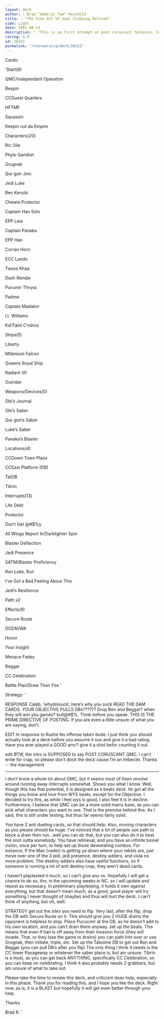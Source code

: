```yaml
---
layout: deck
author: ! Brad "Admiral Twk" Reinhold
title: ! "The Fine Art Of Seal Clubbing Refined"
side: Light
date: 2001-08-14
description: ! "This is my first attempt at post coruscant tatooine. Just some ideas I had running around. See what you think."
rating: 4.0
id: 18322
permalink: "/starwarsccg/deck/18322"
---
```

Cards: 

'Start(6)

QMC/Independant Operation

Bespin

CCGuest Quarters

HFTMF

Squassin

Keepin out da Empire

<Your Choice>


Characters(20)

Ric Olie

Phylo Gandish

Grugnak

Qui-gon Jinn

Jedi Luke

Ben Kenobi

Chewie Protector

Captain Han Solo

EPP Leia

Captain Panaka

EPP Han

Corran Horn

ECC Lando

Twass Khaa

Dash Rendar

Pucumir Thryss

Padme

Captain Madakor

Lt. Williams

Kal’Falnl C’ndros


Ships(5)

Liberty

Millenium Falcon

Queens Royal Ship

Radiant VII

Outrider


Weapons/Devices(5)

Obi’s Journal

Obi’s Saber

Qui-gon’s Saber

Luke’s Saber

Panaka’s Blaster


Locations(4)

CCDown Town Plaza

CCEast Platform (DB)

TatDB

Tibrin


Interrupts(13)

Life Debt

Protector

Don’t Get @#$%y

All Wings Report In/Darklighter Spin

Blaster Deflection

Jedi Presence

SATM/Blaster Proficiency

Run Luke, Run

I’ve Got a Bad Feeling About This

Jedi’s Resilience 

Path x2


Effects(8)

Secure Route

DODN/WA

Honor

Your Insight

Menace Fades

Beggar

CC Celebration

Battle Plan/Draw Their Fire '

Strategy: '

RESPONSE Caleb, ’whydoisuck’, here’s why you suck READ THE DAM CARDS. YOUR OBJECTIVE PULLS DBs?????? Drop Ben and Beggar? when they will win you games? bull@#$%. Think before you speak. THIS IS THE PRIME DIRECTIVE OF POSTING. If you are even a little unsure of what you are saying, don’t. 


EDIT In response to Rushe No offense taken dude. I just think you should actually look at a deck before you assume it sux and give it a bad rating. Have you ever played a GOOD qmc? give it a shot befor counting it out.


edit BTW, the intro is SUPPOSED to say POST CORUSCANT QMC. I can’t write for crap, so please don’t dock the deck cause I’m an imbecile. Thanks -- the management

********************************************************


I don’t know a whole lot about QMC, but it seems most of them revolve around running away interrupts somewhat. Shows you what I know. Well, though this has that potential, it is designed as a beats deck. Its got all the things you know and love from WYS beats, except for the Objective. I decided to try this, as while I feel wys is good, I also feel it is in decline. Furthermore, I believe that QMC can be a more solid mains base, as you can pick what characters you want to use. That is the premise behind this. As I said, this is still under testing, but thus far seems fairly solid.


You have 2 anti dueling cards, so that should help. Also, moving characters as you please should be huge. I’ve noticed that a lot of people use path to block a drain then run...well you can do that, but you can also do it to beat the snot outta somebody. You have retirieval, and you have an infinite tunnel vision, once per turn, to help set up those devestating combos. For instance, If the Man (vader) is getting ya down where your rebels are, just move over one of the 3 jedi, jedi presence, destiny adders, and viola no more problem. The destiny adders also have useful functions, so if someone is running a lot of anti destiny crap, they aren’t dead cards.


I haven’t playtested it much, so I can’t give any vs. Hopefully I will get a chance to do so, tho, in the upcoming weeks in NC, so I will update and repost as necessary. In preliminary playtesting, it holds it own against everything, but that doesn’t mean much, as a good, good player will try something I never thought of (maybe) and thus will hurt the deck. I can’t think of anything, but oh, well.


STRATEGY get out the sites you need to flip. Very last, after the flip, drop the DB with Secure Route on it. This should give you 2 HUGE drains the opponent is helpless to stop. Place Pucucmir at the DB, as he doesn’t add to his own location, and you can’t drain there anyway. set up the beats. This means that even if han is off away from their invasion force (they will invade. That, or they lose the game to drains) you can path him over or use Grugnak, then initiate, triple, etc. Set up the Tatooine DB to get out Ben and Beggar (you can pull DB’s after you flip) The only thing I think it needs is the CC lower Pasageway or whatever the saber place is, but am unsure. Tibrin is a must, as you can get back ANYTHING, specifically CC Celebration, so you can keep on celebrating. I think it also probably needs 2 grabbers, but am unsure of what to take out. 


Please take the time to review this deck, and criticizm does help, especially in this phaze. Thank you for reading this, and I hope you like the deck. Right now, as is, it is a BLAST but hopefully it will get even better through your help.


Thanks


Brad R.    '
